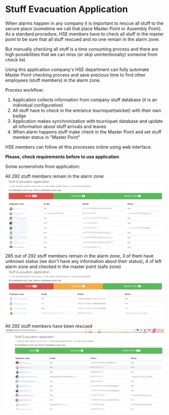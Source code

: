 Stuff Evacuation Application
============================

When alarms happen in any company it is important to rescue all stuff to the secure place (sometime we call that place Master Point or Assembly Point). As a standard procedure, HSE members have to check all stuff in the master point to be sure that all stuff rescued and no one remain in the alarm zone.

But manually checking all stuff is a time consuming process and there are high possibilities that we can miss (or skip unintentionally) someone from check list.

Using this application company's HSE department can fully automate Master Point checking process and save precious time to find other employees (stuff members) in the alarm zone.

Process workflow:

1. Application collects information from company stuff database (it is an individual configuration)
2. All stuff have to check in the entrance tourniquet(wicket) with their own badge
3. Application makes synchronization with tourniquet database and update all information about stuff arrivals and leaves
4. When alarm happens stuff make check in the Master Point and set stuff member status in "Master Point"

HSE members can follow all this processes online using web interface.

**Please, check requirements before to use application**

Some screenshots from application:

All 292 stuff members remain in the alarm zone
![Image](https://raw.githubusercontent.com/Shik0/Evacuation/master/media/images/inside_stuff_.png)

285 out of 292 stuff members remain in the alarm zone, 3 of them have unknown status (we don't have any information about their status), 4 of left alarm zone and checked in the master point (safe zone)
![Image](https://raw.githubusercontent.com/Shik0/Evacuation/master/media/images/main_stuff_.png)

All 292 stuff members have been rescued
![Image](https://raw.githubusercontent.com/Shik0/Evacuation/master/media/images/master_stuff_.png)
